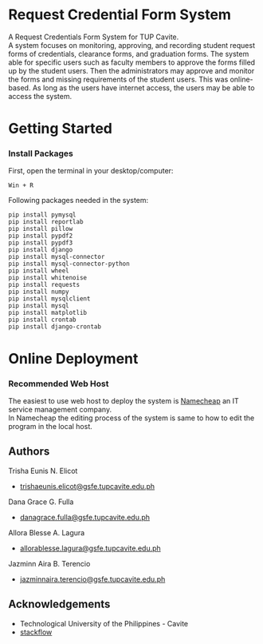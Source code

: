 # Request Credential Form System
A Request Credentials Form System for TUP Cavite.   
A system focuses on monitoring, approving, and recording student request forms of credentials, clearance forms, and graduation forms. The system able for specific users such as faculty members to approve the forms filled up by the student users. Then the administrators may approve and monitor the forms and missing requirements of the student users. This was online-based. As long as the users have internet access, the users may be able to access the system. 

# Getting Started
### Install Packages
First, open the terminal in your desktop/computer:
```
Win + R
```
Following packages needed in the system:
```
pip install pymysql
pip install reportlab
pip install pillow
pip install pypdf2
pip install pypdf3
pip install django
pip install mysql-connector
pip install mysql-connector-python
pip install wheel
pip install whitenoise
pip install requests
pip install numpy
pip install mysqlclient
pip install mysql
pip install matplotlib
pip install crontab
pip install django-crontab
```

# Online Deployment
### Recommended Web Host 
The easiest to use web host to deploy the system is [Namecheap](https://www.namecheap.com/) an IT service management company.   
In Namecheap the editing process of the system is same to how to edit the program in the local host.

## Authors
Trisha Eunis N. Elicot
* trishaeunis.elicot@gsfe.tupcavite.edu.ph  

Dana Grace G. Fulla 
* danagrace.fulla@gsfe.tupcavite.edu.ph  

Allora Blesse A. Lagura
* allorablesse.lagura@gsfe.tupcavite.edu.ph  

Jazminn Aira B. Terencio 
* jazminnaira.terencio@gsfe.tupcavite.edu.ph  

## Acknowledgements
* Technological University of the Philippines - Cavite
* [stackflow](https://stackoverflow.com/)

